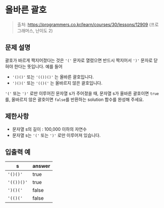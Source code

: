 # 올바른 괄호

> 출처: https://programmers.co.kr/learn/courses/30/lessons/12909 (프로그래머스, 난이도 2)

## 문제 설명

괄호가 바르게 짝지어졌다는 것은 `'('` 문자로 열렸으면 반드시 짝지어서 `')'` 문자로 닫혀야 한다는 뜻입니다. 예를 들어

- `'()()'` 또는 `'(())()'` 는 올바른 괄호입니다.
- `')()('` 또는 `'(()('` 는 올바르지 않은 괄호입니다.

`'('` 또는 `')'` 로만 이루어진 문자열 s가 주어졌을 때, 문자열 s가 올바른 괄호이면 `true`를, 올바르지 않은 괄호이면 `false`를 반환하는 solution 함수를 완성해 주세요.

## 제한사항

- 문자열 s의 길이 : 100,000 이하의 자연수
- 문자열 s는 `'('` 또는 `')'` 로만 이루어져 있습니다.

## 입출력 예

| s          | answer |
| ---------- | ------ |
| `'()()'`   | true   |
| `'(())()'` | true   |
| `')()('`   | false  |
| `'(()('`   | false  |
